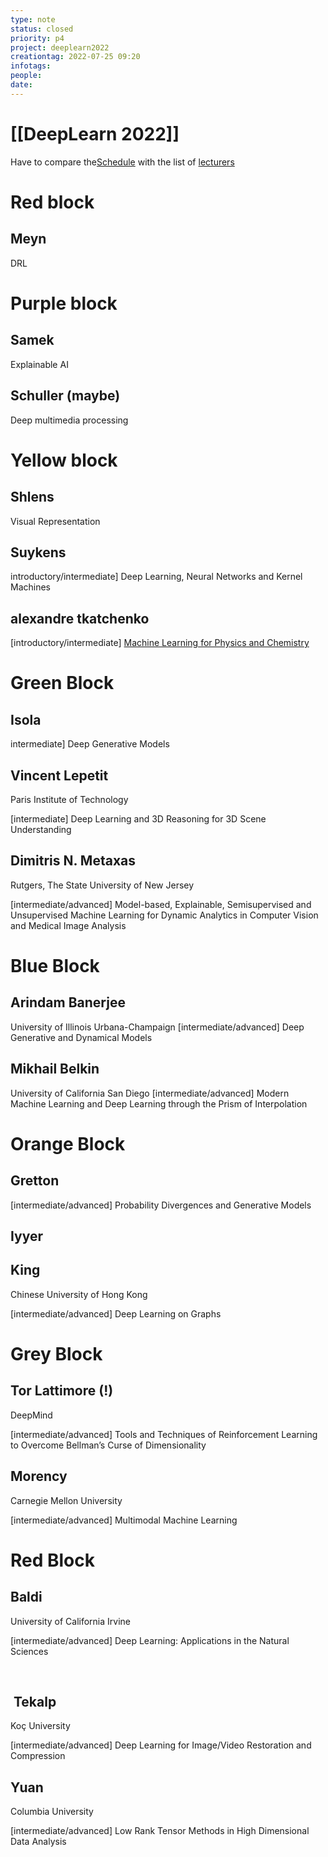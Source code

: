 ```yaml
---
type: note
status: closed
priority: p4
project: deeplearn2022
creationtag: 2022-07-25 09:20
infotags:
people:
date:
---
```

# [[DeepLearn 2022]]

Have to compare the[Schedule](file:///home/michaelt/snap/newton/11/.newton-mail/12f31b9e6f064bb0b3ce0cb3353c7b11-1658511788486/schedule%20DeepLearn%202022%20Summer.pdf) with the list of [lecturers](https://irdta.eu/deeplearn/2022su/speakers/) 

# Red block
## Meyn
DRL

# Purple block
## Samek
Explainable AI

## Schuller (maybe)
Deep multimedia processing


# Yellow block
## Shlens 
Visual Representation

## Suykens
introductory/intermediate] Deep Learning, Neural Networks and Kernel Machines


## alexandre tkatchenko
[introductory/intermediate] 
[Machine Learning for Physics and Chemistry](https://irdta.eu/deeplearn/2022su/blog/speakers/alexandre-tkatchenko/)

# Green Block
## Isola
intermediate] Deep Generative Models

## Vincent Lepetit

Paris Institute of Technology

[intermediate] Deep Learning and 3D Reasoning for 3D Scene Understanding

## Dimitris N. Metaxas

Rutgers, The State University of New Jersey

[intermediate/advanced] Model-based, Explainable, Semisupervised and Unsupervised Machine Learning for Dynamic Analytics in Computer Vision and Medical Image Analysis

# Blue Block
## Arindam Banerjee
University of Illinois Urbana-Champaign
[intermediate/advanced] Deep Generative and Dynamical Models

## Mikhail Belkin
University of California San Diego
[intermediate/advanced] Modern Machine Learning and Deep Learning through the Prism of Interpolation

# Orange Block
## Gretton
[intermediate/advanced] Probability Divergences and Generative Models

[](https://irdta.eu/deeplearn/2022su/blog/speakers/arthur-gretton/)

## Iyyer

## King

Chinese University of Hong Kong

[intermediate/advanced] Deep Learning on Graphs

# Grey Block
## Tor Lattimore (!)

DeepMind

[intermediate/advanced] Tools and Techniques of Reinforcement Learning to Overcome Bellman’s Curse of Dimensionality

## Morency

Carnegie Mellon University

[intermediate/advanced] Multimodal Machine Learning


# Red Block
## Baldi

University of California Irvine

[intermediate/advanced] Deep Learning: Applications in the Natural Sciences

[  
](https://irdta.eu/deeplearn/2022su/blog/speakers/pierre-baldi/)


##  Tekalp

Koç University

[intermediate/advanced] Deep Learning for Image/Video Restoration and Compression

## Yuan

Columbia University

[intermediate/advanced] Low Rank Tensor Methods in High Dimensional Data Analysis